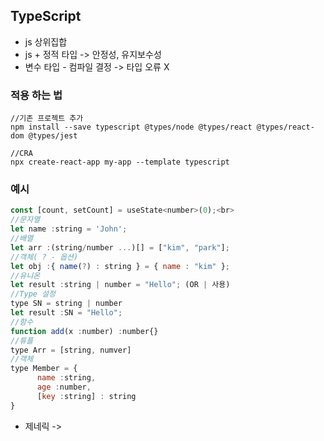 <h2>TypeScript</h2>
<ul>
      <li>js 상위집합</li>
      <li> js + 정적 타입 -> 안정성, 유지보수성</li>
      <li>변수 타입 - 컴파일 결정 -> 타입 오류 X</li>
</ul>
<h3>적용 하는 법</h3>

```
//기존 프로젝트 추가
npm install --save typescript @types/node @types/react @types/react-dom @types/jest

//CRA
npx create-react-app my-app --template typescript
```

<h3>예시</h3>

```js
const [count, setCount] = useState<number>(0);<br>
//문자열
let name :string = 'John';
//배열
let arr :(string/number ...)[] = ["kim", "park"];
//객체( ? - 옵션)
let obj :{ name(?) : string } = { name : "kim" };
//유니온
let result :string | number = "Hello"; (OR | 사용)
//Type 설정
type SN = string | number
let result :SN = "Hello";
//함수
function add(x :number) :number{}
//튜플
type Arr = [string, numver]
//객체
type Member = {
      name :string,
      age :number,
      [key :string] : string
}
```

<ul>
      <li>제네릭 -> <T></li>
</ul>

